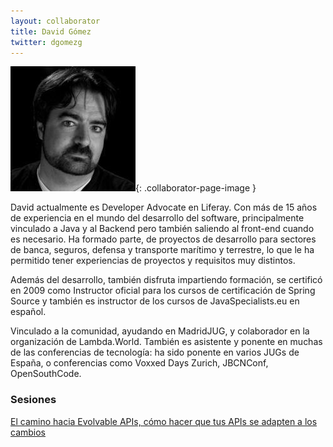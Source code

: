 ```yaml
---
layout: collaborator
title: David Gómez
twitter: dgomezg
---
```

![David Gómez](/img/colaboradores/david-gomez.jpg){: .collaborator-page-image }

David actualmente es Developer Advocate en Liferay. Con más de 15 años de experiencia en el mundo del desarrollo del software, principalmente vinculado a Java y al Backend pero también saliendo al front-end cuando es necesario. Ha formado parte, de proyectos de desarrollo para sectores de banca, seguros, defensa y transporte marítimo y terrestre, lo que le ha permitido tener experiencias de proyectos y requisitos muy distintos.

Además del desarrollo, también disfruta impartiendo formación, se certificó en 2009 como Instructor oficial para los cursos de certificación de Spring Source y también es instructor de los cursos de JavaSpecialists.eu en español.

Vinculado a la comunidad, ayudando en MadridJUG, y colaborador en la organización de Lambda.World. También es asistente y ponente en muchas de las conferencias de tecnología: ha sido ponente en varios JUGs de España, o conferencias como Voxxed Days Zurich, JBCNConf, OpenSouthCode.

### Sesiones

[El camino hacia Evolvable APIs, cómo hacer que tus APIs se adapten a los cambios](/2018-06-28-evolvable-apis)
